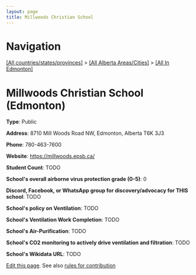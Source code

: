 ```yaml
---
layout: page
title: Millwoods Christian School
---
```

# Navigation

[[All countries/states/provinces]](../../..) > [[All Alberta Areas/Cities]](../..) > [[All In Edmonton]](..)

# Millwoods Christian School (Edmonton)

**Type**: Public

**Address**: 8710 Mill Woods Road NW, Edmonton, Alberta T6K 3J3

**Phone**: 780-463-7600

**Website**: <https://millwoods.epsb.ca/>

**Student Count**: TODO

**School's overall airborne virus protection grade (0-5)**: 0

**Discord, Facebook, or WhatsApp group for discovery/advocacy for THIS school**: TODO

**School's policy on Ventilation**: TODO

**School's Ventilation Work Completion**: TODO

**School's Air-Purification**: TODO

**School's CO2 monitoring to actively drive ventilation and filtration**: TODO

**School's Wikidata URL**: TODO


[Edit this page](https://github.com/ventilate-schools/AB/edit/main/./Edmonton/Millwoods_Christian_School.md). See also [rules for contribution](../../../contribution-rules/)